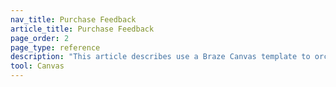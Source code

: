 ```yaml
---
nav_title: Purchase Feedback
article_title: Purchase Feedback
page_order: 2
page_type: reference
description: "This article describes use a Braze Canvas template to orchestrate personalized experiences that allow you to respond to feedback and build a relationship with your users."
tool: Canvas
---
```


